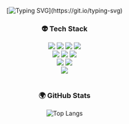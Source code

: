 <div align="center">
    
[![Typing SVG](https://readme-typing-svg.demolab.com?font=Fira+Code&weight=500&size=24&pause=1000&color=23FFBE&width=435&lines=How+are+you%3F;Have+a+good+day!)](https://git.io/typing-svg)

</div>


<h3 align="center">👽 Tech Stack</h3>

<div align="center">
<img src="https://img.shields.io/badge/HTML5-E34F26?style=for-the-badge&logo=html5&logoColor=white" /> <img src="https://img.shields.io/badge/CSS3-1572B6?style=for-the-badge&logo=css3&logoColor=white" /> <img src="https://img.shields.io/badge/JavaScript-F7DF1E?style=for-the-badge&logo=JavaScript&logoColor=white" /> <img src="https://img.shields.io/badge/jQuery-0769AD?style=for-the-badge&logo=jquery&logoColor=white" /><br>
<img src="https://img.shields.io/badge/React-20232A?style=for-the-badge&logo=react&logoColor=61DAFB" /> <img src="https://img.shields.io/badge/TypeScript-007ACC?style=for-the-badge&logo=typescript&logoColor=white" /> <img src="https://img.shields.io/badge/styled--components-DB7093?style=for-the-badge&logo=styled-components&logoColor=white" /><br>
<img src="https://img.shields.io/badge/Adobe%20Photoshop-31A8FF?style=for-the-badge&logo=Adobe%20Photoshop&logoColor=black" /> <img src="https://img.shields.io/badge/Figma-F24E1E?style=for-the-badge&logo=figma&logoColor=white" /><br>
<img src="https://img.shields.io/badge/McDonald's-FBC817?style=for-the-badge&logo=McDonald's&logoColor=white" />
</div>

<br>


<h3 align="center">🌍 GitHub Stats</h3>

<div align="center">
    
![Top Langs](https://github-readme-stats.vercel.app/api/top-langs/?username=hwiiron&layout=compact)

</div>
<!-- ![]() -->

<!-- 
![HTML5](https://img.shields.io/badge/HTML5-E34F26?style=for-the-badge&logo=html5&logoColor=white)
![CSS3](https://img.shields.io/badge/CSS3-1572B6?style=for-the-badge&logo=css3&logoColor=white)
![StyledComponents](https://img.shields.io/badge/styled--components-DB7093?style=for-the-badge&logo=styled-components&logoColor=white)

![React](https://img.shields.io/badge/React-20232A?style=for-the-badge&logo=react&logoColor=61DAFB)
![JavaScript](https://img.shields.io/badge/JavaScript-F7DF1E?style=for-the-badge&logo=JavaScript&logoColor=white)
![JQuery](https://img.shields.io/badge/jQuery-0769AD?style=for-the-badge&logo=jquery&logoColor=white)

![Photoshop](https://img.shields.io/badge/Adobe%20Photoshop-31A8FF?style=for-the-badge&logo=Adobe%20Photoshop&logoColor=black)
![Figma](https://img.shields.io/badge/Figma-F24E1E?style=for-the-badge&logo=figma&logoColor=white)

![McDonald's](https://img.shields.io/badge/McDonald's-FBC817?style=for-the-badge&logo=McDonald's&logoColor=white)

![SASS](https://img.shields.io/badge/Sass-CC6699?style=for-the-badge&logo=sass&logoColor=white)
![TailWind](https://img.shields.io/badge/Tailwind_CSS-38B2AC?style=for-the-badge&logo=tailwind-css&logoColor=white)

![TyprScript](https://img.shields.io/badge/TypeScript-007ACC?style=for-the-badge&logo=typescript&logoColor=white)
![NextJS](https://img.shields.io/badge/Next.js-000?logo=nextdotjs&logoColor=fff&style=for-the-badge)

![Illustrator](https://img.shields.io/badge/Adobe%20Illustrator-FF9A00?style=for-the-badge&logo=adobe%20illustrator&logoColor=white)
-->
    
<!--
**hwiiron/hwiiron** is a ✨ _special_ ✨ repository because its `README.md` (this file) appears on your GitHub profile.

Here are some ideas to get you started:

- 🔭 I’m currently working on ...
- 🌱 I’m currently learning ...
- 👯 I’m looking to collaborate on ...
- 🤔 I’m looking for help with ...
- 💬 Ask me about ...
- 📫 How to reach me: ...
- 😄 Pronouns: ...
- ⚡ Fun fact: ...
-->

